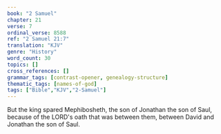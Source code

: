 ```yaml
---
book: "2 Samuel"
chapter: 21
verse: 7
ordinal_verse: 8588
ref: "2 Samuel 21:7"
translation: "KJV"
genre: "History"
word_count: 30
topics: []
cross_references: []
grammar_tags: [contrast-opener, genealogy-structure]
thematic_tags: [names-of-god]
tags: ["Bible","KJV","2-Samuel"]
---
```

But the king spared Mephibosheth, the son of Jonathan the son of Saul, because of the LORD's oath that was between them, between David and Jonathan the son of Saul.

